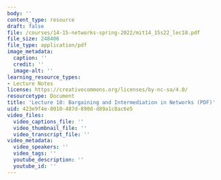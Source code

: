 ```yaml
---
body: ''
content_type: resource
draft: false
file: /courses/14-15-networks-spring-2022/mit14_15s22_lec18.pdf
file_size: 248406
file_type: application/pdf
image_metadata:
  caption: ''
  credit: ''
  image-alt: ''
learning_resource_types:
- Lecture Notes
license: https://creativecommons.org/licenses/by-nc-sa/4.0/
resourcetype: Document
title: 'Lecture 18: Bargaining and Intermediation in Networks (PDF)'
uid: 423e9f4e-8010-487d-890d-d89a1c8ac6e5
video_files:
  video_captions_file: ''
  video_thumbnail_file: ''
  video_transcript_file: ''
video_metadata:
  video_speakers: ''
  video_tags: ''
  youtube_description: ''
  youtube_id: ''
---
```


